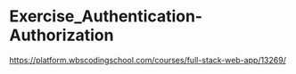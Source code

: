 # Exercise_Authentication-Authorization
https://platform.wbscodingschool.com/courses/full-stack-web-app/13269/
